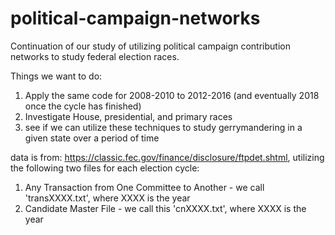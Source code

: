 # political-campaign-networks
Continuation of our study of utilizing political campaign contribution networks to study federal election races. 

Things we want to do:
  1. Apply the same code for 2008-2010 to 2012-2016 (and eventually 2018 once the cycle has finished)
  2. Investigate House, presidential, and primary races
  3. see if we can utilize these techniques to study gerrymandering in a given state over a period of time

data is from: https://classic.fec.gov/finance/disclosure/ftpdet.shtml, utilizing the following two files for each election cycle:
  1. Any Transaction from One Committee to Another - we call 'transXXXX.txt', where XXXX is the year
  2. Candidate Master File	- we call this 'cnXXXX.txt', where XXXX is the year

